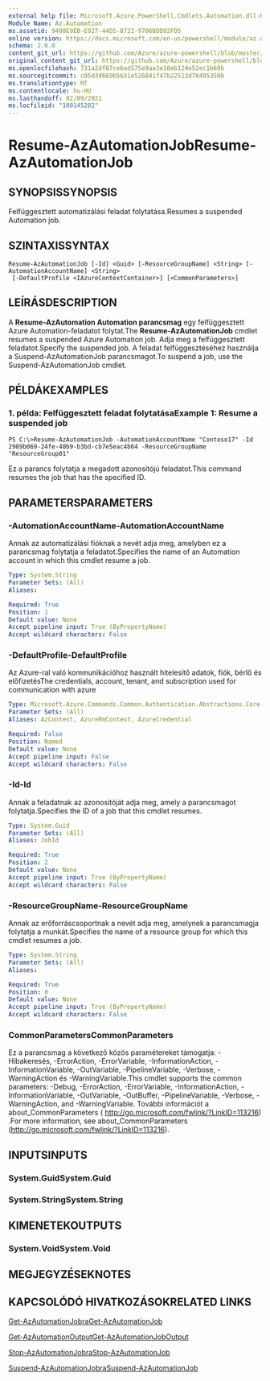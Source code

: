 ```yaml
---
external help file: Microsoft.Azure.PowerShell.Cmdlets.Automation.dll-Help.xml
Module Name: Az.Automation
ms.assetid: 9400E9EB-E927-44D5-8722-9706BDD92FD5
online version: https://docs.microsoft.com/en-us/powershell/module/az.automation/resume-azautomationjob
schema: 2.0.0
content_git_url: https://github.com/Azure/azure-powershell/blob/master/src/Automation/Automation/help/Resume-AzAutomationJob.md
original_content_git_url: https://github.com/Azure/azure-powershell/blob/master/src/Automation/Automation/help/Resume-AzAutomationJob.md
ms.openlocfilehash: 731a2df87ce6ad575e9aa3e10eb124e52ec1b60b
ms.sourcegitcommit: c05d3d669b5631e526841f47b22513d78495350b
ms.translationtype: MT
ms.contentlocale: hu-HU
ms.lasthandoff: 02/09/2021
ms.locfileid: "100145202"
---
```

# <span data-ttu-id="71dd1-101">Resume-AzAutomationJob</span><span class="sxs-lookup"><span data-stu-id="71dd1-101">Resume-AzAutomationJob</span></span>

## <span data-ttu-id="71dd1-102">SYNOPSIS</span><span class="sxs-lookup"><span data-stu-id="71dd1-102">SYNOPSIS</span></span>
<span data-ttu-id="71dd1-103">Felfüggesztett automatizálási feladat folytatása.</span><span class="sxs-lookup"><span data-stu-id="71dd1-103">Resumes a suspended Automation job.</span></span>

## <span data-ttu-id="71dd1-104">SZINTAXIS</span><span class="sxs-lookup"><span data-stu-id="71dd1-104">SYNTAX</span></span>

```
Resume-AzAutomationJob [-Id] <Guid> [-ResourceGroupName] <String> [-AutomationAccountName] <String>
 [-DefaultProfile <IAzureContextContainer>] [<CommonParameters>]
```

## <span data-ttu-id="71dd1-105">LEÍRÁS</span><span class="sxs-lookup"><span data-stu-id="71dd1-105">DESCRIPTION</span></span>
<span data-ttu-id="71dd1-106">A **Resume-AzAutomation Automation parancsmag** egy felfüggesztett Azure Automation-feladatot folytat.</span><span class="sxs-lookup"><span data-stu-id="71dd1-106">The **Resume-AzAutomationJob** cmdlet resumes a suspended Azure Automation job.</span></span>
<span data-ttu-id="71dd1-107">Adja meg a felfüggesztett feladatot.</span><span class="sxs-lookup"><span data-stu-id="71dd1-107">Specify the suspended job.</span></span>
<span data-ttu-id="71dd1-108">A feladat felfüggesztéséhez használja a Suspend-AzAutomationJob parancsmagot.</span><span class="sxs-lookup"><span data-stu-id="71dd1-108">To suspend a job, use the Suspend-AzAutomationJob cmdlet.</span></span>

## <span data-ttu-id="71dd1-109">PÉLDÁK</span><span class="sxs-lookup"><span data-stu-id="71dd1-109">EXAMPLES</span></span>

### <span data-ttu-id="71dd1-110">1. példa: Felfüggesztett feladat folytatása</span><span class="sxs-lookup"><span data-stu-id="71dd1-110">Example 1: Resume a suspended job</span></span>
```
PS C:\>Resume-AzAutomationJob -AutomationAccountName "Contoso17" -Id 2989b069-24fe-40b9-b3bd-cb7e5eac4b64 -ResourceGroupName "ResourceGroup01"
```

<span data-ttu-id="71dd1-111">Ez a parancs folytatja a megadott azonosítójú feladatot.</span><span class="sxs-lookup"><span data-stu-id="71dd1-111">This command resumes the job that has the specified ID.</span></span>

## <span data-ttu-id="71dd1-112">PARAMETERS</span><span class="sxs-lookup"><span data-stu-id="71dd1-112">PARAMETERS</span></span>

### <span data-ttu-id="71dd1-113">-AutomationAccountName</span><span class="sxs-lookup"><span data-stu-id="71dd1-113">-AutomationAccountName</span></span>
<span data-ttu-id="71dd1-114">Annak az automatizálási fióknak a nevét adja meg, amelyben ez a parancsmag folytatja a feladatot.</span><span class="sxs-lookup"><span data-stu-id="71dd1-114">Specifies the name of an Automation account in which this cmdlet resume a job.</span></span>

```yaml
Type: System.String
Parameter Sets: (All)
Aliases:

Required: True
Position: 1
Default value: None
Accept pipeline input: True (ByPropertyName)
Accept wildcard characters: False
```

### <span data-ttu-id="71dd1-115">-DefaultProfile</span><span class="sxs-lookup"><span data-stu-id="71dd1-115">-DefaultProfile</span></span>
<span data-ttu-id="71dd1-116">Az Azure-ral való kommunikációhoz használt hitelesítő adatok, fiók, bérlő és előfizetés</span><span class="sxs-lookup"><span data-stu-id="71dd1-116">The credentials, account, tenant, and subscription used for communication with azure</span></span>

```yaml
Type: Microsoft.Azure.Commands.Common.Authentication.Abstractions.Core.IAzureContextContainer
Parameter Sets: (All)
Aliases: AzContext, AzureRmContext, AzureCredential

Required: False
Position: Named
Default value: None
Accept pipeline input: False
Accept wildcard characters: False
```

### <span data-ttu-id="71dd1-117">-Id</span><span class="sxs-lookup"><span data-stu-id="71dd1-117">-Id</span></span>
<span data-ttu-id="71dd1-118">Annak a feladatnak az azonosítóját adja meg, amely a parancsmagot folytatja.</span><span class="sxs-lookup"><span data-stu-id="71dd1-118">Specifies the ID of a job that this cmdlet resumes.</span></span>

```yaml
Type: System.Guid
Parameter Sets: (All)
Aliases: JobId

Required: True
Position: 2
Default value: None
Accept pipeline input: True (ByPropertyName)
Accept wildcard characters: False
```

### <span data-ttu-id="71dd1-119">-ResourceGroupName</span><span class="sxs-lookup"><span data-stu-id="71dd1-119">-ResourceGroupName</span></span>
<span data-ttu-id="71dd1-120">Annak az erőforráscsoportnak a nevét adja meg, amelynek a parancsmagja folytatja a munkát.</span><span class="sxs-lookup"><span data-stu-id="71dd1-120">Specifies the name of a resource group for which this cmdlet resumes a job.</span></span>

```yaml
Type: System.String
Parameter Sets: (All)
Aliases:

Required: True
Position: 0
Default value: None
Accept pipeline input: True (ByPropertyName)
Accept wildcard characters: False
```

### <span data-ttu-id="71dd1-121">CommonParameters</span><span class="sxs-lookup"><span data-stu-id="71dd1-121">CommonParameters</span></span>
<span data-ttu-id="71dd1-122">Ez a parancsmag a következő közös paramétereket támogatja: -Hibakeresés, -ErrorAction, -ErrorVariable, -InformationAction, -InformationVariable, -OutVariable, -PipelineVariable, -Verbose, -WarningAction és -WarningVariable.</span><span class="sxs-lookup"><span data-stu-id="71dd1-122">This cmdlet supports the common parameters: -Debug, -ErrorAction, -ErrorVariable, -InformationAction, -InformationVariable, -OutVariable, -OutBuffer, -PipelineVariable, -Verbose, -WarningAction, and -WarningVariable.</span></span> <span data-ttu-id="71dd1-123">További információt a about_CommonParameters ( http://go.microsoft.com/fwlink/?LinkID=113216) .</span><span class="sxs-lookup"><span data-stu-id="71dd1-123">For more information, see about_CommonParameters (http://go.microsoft.com/fwlink/?LinkID=113216).</span></span>

## <span data-ttu-id="71dd1-124">INPUTS</span><span class="sxs-lookup"><span data-stu-id="71dd1-124">INPUTS</span></span>

### <span data-ttu-id="71dd1-125">System.Guid</span><span class="sxs-lookup"><span data-stu-id="71dd1-125">System.Guid</span></span>

### <span data-ttu-id="71dd1-126">System.String</span><span class="sxs-lookup"><span data-stu-id="71dd1-126">System.String</span></span>

## <span data-ttu-id="71dd1-127">KIMENETEK</span><span class="sxs-lookup"><span data-stu-id="71dd1-127">OUTPUTS</span></span>

### <span data-ttu-id="71dd1-128">System.Void</span><span class="sxs-lookup"><span data-stu-id="71dd1-128">System.Void</span></span>

## <span data-ttu-id="71dd1-129">MEGJEGYZÉSEK</span><span class="sxs-lookup"><span data-stu-id="71dd1-129">NOTES</span></span>

## <span data-ttu-id="71dd1-130">KAPCSOLÓDÓ HIVATKOZÁSOK</span><span class="sxs-lookup"><span data-stu-id="71dd1-130">RELATED LINKS</span></span>

[<span data-ttu-id="71dd1-131">Get-AzAutomationJobra</span><span class="sxs-lookup"><span data-stu-id="71dd1-131">Get-AzAutomationJob</span></span>](./Get-AzAutomationJob.md)

[<span data-ttu-id="71dd1-132">Get-AzAutomationOutput</span><span class="sxs-lookup"><span data-stu-id="71dd1-132">Get-AzAutomationJobOutput</span></span>](./Get-AzAutomationJobOutput.md)

[<span data-ttu-id="71dd1-133">Stop-AzAutomationJobra</span><span class="sxs-lookup"><span data-stu-id="71dd1-133">Stop-AzAutomationJob</span></span>](./Stop-AzAutomationJob.md)

[<span data-ttu-id="71dd1-134">Suspend-AzAutomationJobra</span><span class="sxs-lookup"><span data-stu-id="71dd1-134">Suspend-AzAutomationJob</span></span>](./Suspend-AzAutomationJob.md)


